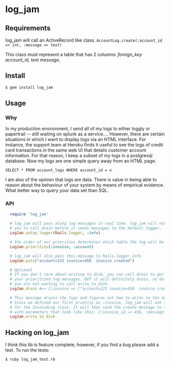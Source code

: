 # log_jam

## Requirements

log_jam will call an ActiveRecord like class. `AccountLog.create(:account_id => int, :message => text)`

This class must represent a table that has 2 columns: *foreign_key account_id, text message*.

## Install

```bash
$ gem install log_jam
```

## Usage

### Why

In my production environment, I send all of my logs to either loggly or
papertrail -- still waiting on splunk as a service.... However, there are
certain situations in which I want to display logs via an HTML interface. For
instance, the support team at Heroku finds it useful to see the logs of credit
card transactions in the same web UI that details customer account
information. For that reason, I keep a subset of my logs in a postgresql
database. Now my logs are one simple query away from an HTML page.

`SELECT * FROM account_logs WHERE account_id = x`

I am also of the opinion that logs are data. There is value in being able to
reason about the behaviour of your system by means of empirical evidence. What
better way to query your data set than SQL.

### API

```ruby
  require 'log_jam'
  
  # log_jam will pass along log messages in real time. log_jam will not wait for
  # you to call drain before it sends messages to the default logger.
  LogJam.setup_logger(Rails.logger, :info)

  # the order of our priorities determines which table the log will be stored in.
  LogJam.priorities(:invoice, :account)

  # log_jam will also pass this message to Rails.logger.info
  LogJam.puts("account=123 invoice=456  invoice created")

  # Optional
  # If you don't care about writing to disk, you can call drain to get a hash of
  # your prioritized log messages. BUT it will definitely drain, so do this only if
  # you are not wanting to call write_to_disk.
  LogJam.drain #=> {:invoice => ["account=123 invoice=456  invoice created"]}

  # This message drains the logs and figures out how to write to the database.
  # Since we defined our first priority as :invoice, log_jam will ask the Kernel class
  # for the InvoiceLog class. It will then send the create message to the class
  # with parameters that look like this: {:invoice_id => 456, :message => "account=123 invoice=456  invoice created"}
  LogJam.write_to_disk
```

## Hacking on log_jam

I think this lib is feature complete; however, if you find a bug please add a test. To run the tests:

```bash
$ ruby log_jam_test.rb
```
